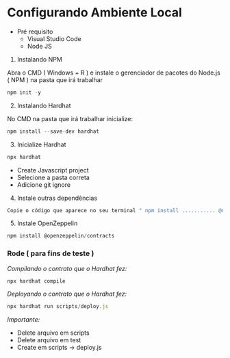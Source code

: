 # Configurando Ambiente Local

- Pré requisito
    - Visual Studio Code
    - Node JS

1. Instalando NPM

Abra o CMD ( Windows + R ) e instale o gerenciador de pacotes do Node.js ( NPM ) na pasta que irá trabalhar

```jsx
npm init -y
```

2. Instalando Hardhat

No CMD na pasta que irá trabalhar inicialize:

```jsx
npm install --save-dev hardhat
```

3. Inicialize Hardhat

```jsx
npx hardhat
```

- Create Javascript project
- Selecione a pasta correta
- Adicione git ignore

4. Instale outras dependências

```jsx
Copie o código que aparece no seu terminal " npm install ........... @nomiclabs. ..
```

5. Instale OpenZeppelin

```jsx
npm install @openzeppelin/contracts
```

### Rode ( para fins de teste )

*Compilando o contrato que o Hardhat fez:*

```jsx
npx hardhat compile
```

*Deployando o contrato que o Hardhat fez:*

```jsx
npx hardhat run scripts/deploy.js
```

*Importante:*

- Delete arquivo em scripts
- Delete arquivo em test
- Create em scripts → deploy.js